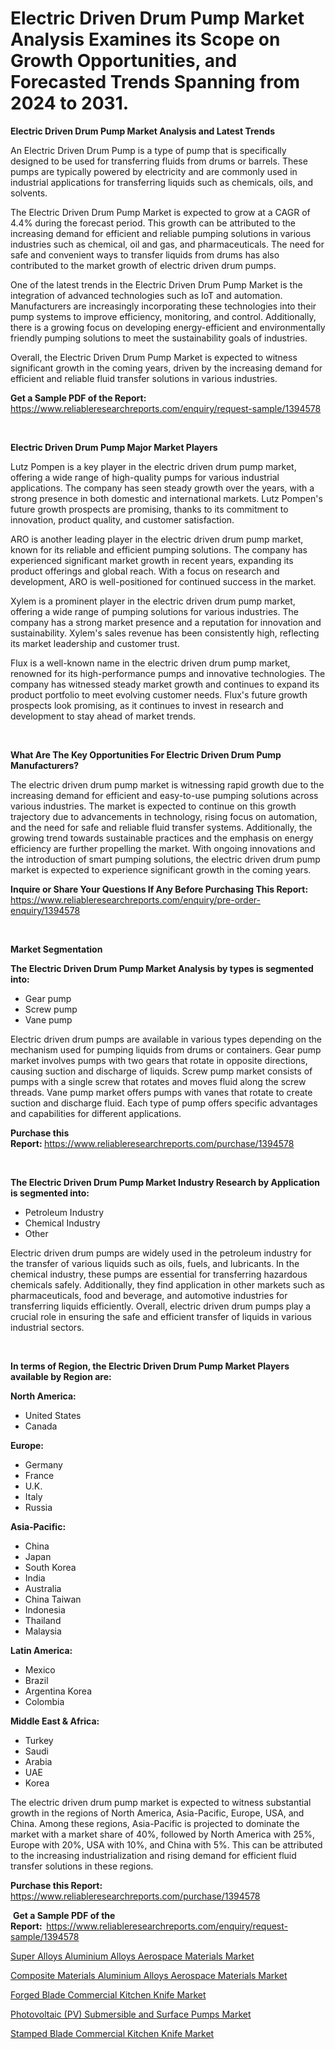<p><h1>Electric Driven Drum Pump Market Analysis Examines its Scope on Growth Opportunities, and Forecasted Trends Spanning from 2024 to 2031.</h1></p><p><strong>Electric Driven Drum Pump Market Analysis and Latest Trends</strong></p>
<p><p>An Electric Driven Drum Pump is a type of pump that is specifically designed to be used for transferring fluids from drums or barrels. These pumps are typically powered by electricity and are commonly used in industrial applications for transferring liquids such as chemicals, oils, and solvents.</p><p>The Electric Driven Drum Pump Market is expected to grow at a CAGR of 4.4% during the forecast period. This growth can be attributed to the increasing demand for efficient and reliable pumping solutions in various industries such as chemical, oil and gas, and pharmaceuticals. The need for safe and convenient ways to transfer liquids from drums has also contributed to the market growth of electric driven drum pumps.</p><p>One of the latest trends in the Electric Driven Drum Pump Market is the integration of advanced technologies such as IoT and automation. Manufacturers are increasingly incorporating these technologies into their pump systems to improve efficiency, monitoring, and control. Additionally, there is a growing focus on developing energy-efficient and environmentally friendly pumping solutions to meet the sustainability goals of industries.</p><p>Overall, the Electric Driven Drum Pump Market is expected to witness significant growth in the coming years, driven by the increasing demand for efficient and reliable fluid transfer solutions in various industries.</p></p>
<p><strong>Get a Sample PDF of the Report:&nbsp;</strong> <a href="https://www.reliableresearchreports.com/enquiry/request-sample/1394578">https://www.reliableresearchreports.com/enquiry/request-sample/1394578</a></p>
<p>&nbsp;</p>
<p><strong>Electric Driven Drum Pump Major Market Players</strong></p>
<p><p>Lutz Pompen is a key player in the electric driven drum pump market, offering a wide range of high-quality pumps for various industrial applications. The company has seen steady growth over the years, with a strong presence in both domestic and international markets. Lutz Pompen's future growth prospects are promising, thanks to its commitment to innovation, product quality, and customer satisfaction.</p><p>ARO is another leading player in the electric driven drum pump market, known for its reliable and efficient pumping solutions. The company has experienced significant market growth in recent years, expanding its product offerings and global reach. With a focus on research and development, ARO is well-positioned for continued success in the market.</p><p>Xylem is a prominent player in the electric driven drum pump market, offering a wide range of pumping solutions for various industries. The company has a strong market presence and a reputation for innovation and sustainability. Xylem's sales revenue has been consistently high, reflecting its market leadership and customer trust.</p><p>Flux is a well-known name in the electric driven drum pump market, renowned for its high-performance pumps and innovative technologies. The company has witnessed steady market growth and continues to expand its product portfolio to meet evolving customer needs. Flux's future growth prospects look promising, as it continues to invest in research and development to stay ahead of market trends.</p></p>
<p>&nbsp;</p>
<p><strong>What Are The Key Opportunities For Electric Driven Drum Pump Manufacturers?</strong></p>
<p><p>The electric driven drum pump market is witnessing rapid growth due to the increasing demand for efficient and easy-to-use pumping solutions across various industries. The market is expected to continue on this growth trajectory due to advancements in technology, rising focus on automation, and the need for safe and reliable fluid transfer systems. Additionally, the growing trend towards sustainable practices and the emphasis on energy efficiency are further propelling the market. With ongoing innovations and the introduction of smart pumping solutions, the electric driven drum pump market is expected to experience significant growth in the coming years.</p></p>
<p><strong>Inquire or Share Your Questions If Any Before Purchasing This Report:</strong> <a href="https://www.reliableresearchreports.com/enquiry/pre-order-enquiry/1394578">https://www.reliableresearchreports.com/enquiry/pre-order-enquiry/1394578</a></p>
<p>&nbsp;</p>
<p><strong>Market Segmentation</strong></p>
<p><strong>The Electric Driven Drum Pump Market Analysis by types is segmented into:</strong></p>
<p><ul><li>Gear pump</li><li>Screw pump</li><li>Vane pump</li></ul></p>
<p><p>Electric driven drum pumps are available in various types depending on the mechanism used for pumping liquids from drums or containers. Gear pump market involves pumps with two gears that rotate in opposite directions, causing suction and discharge of liquids. Screw pump market consists of pumps with a single screw that rotates and moves fluid along the screw threads. Vane pump market offers pumps with vanes that rotate to create suction and discharge fluid. Each type of pump offers specific advantages and capabilities for different applications.</p></p>
<p><strong>Purchase this Report:&nbsp;</strong><a href="https://www.reliableresearchreports.com/purchase/1394578">https://www.reliableresearchreports.com/purchase/1394578</a></p>
<p>&nbsp;</p>
<p><strong>The Electric Driven Drum Pump Market Industry Research by Application is segmented into:</strong></p>
<p><ul><li>Petroleum Industry</li><li>Chemical Industry</li><li>Other</li></ul></p>
<p><p>Electric driven drum pumps are widely used in the petroleum industry for the transfer of various liquids such as oils, fuels, and lubricants. In the chemical industry, these pumps are essential for transferring hazardous chemicals safely. Additionally, they find application in other markets such as pharmaceuticals, food and beverage, and automotive industries for transferring liquids efficiently. Overall, electric driven drum pumps play a crucial role in ensuring the safe and efficient transfer of liquids in various industrial sectors.</p></p>
<p>&nbsp;</p>
<p><strong>In terms of Region, the Electric Driven Drum Pump Market Players available by Region are:</strong></p>
<p>
    <p> <strong> North America: </strong>
        <ul>
            <li>United States</li>
            <li>Canada</li>
        </ul>
        </p> 
    <p> <strong> Europe: </strong>
        <ul>
            <li>Germany</li>
            <li>France</li>
            <li>U.K.</li>
            <li>Italy</li>
            <li>Russia</li>
        </ul>
        </p> 
    <p> <strong> Asia-Pacific: </strong>
        <ul>
            <li>China</li>
            <li>Japan</li>
            <li>South Korea</li>
            <li>India</li>
            <li>Australia</li>
            <li>China Taiwan</li>
            <li>Indonesia</li>
            <li>Thailand</li>
            <li>Malaysia</li>
        </ul>
        </p> 
    <p> <strong> Latin America: </strong>
        <ul>
            <li>Mexico</li>
            <li>Brazil</li>
            <li>Argentina Korea</li>
            <li>Colombia</li>
        </ul>
        </p> 
    <p> <strong> Middle East & Africa: </strong>
        <ul>
            <li>Turkey</li>
            <li>Saudi</li>
            <li>Arabia</li>
            <li>UAE</li>
            <li>Korea</li>
        </ul>
    </p>
    </p>
<p><p>The electric driven drum pump market is expected to witness substantial growth in the regions of North America, Asia-Pacific, Europe, USA, and China. Among these regions, Asia-Pacific is projected to dominate the market with a market share of 40%, followed by North America with 25%, Europe with 20%, USA with 10%, and China with 5%. This can be attributed to the increasing industrialization and rising demand for efficient fluid transfer solutions in these regions.</p></p>
<p><strong>Purchase this Report: </strong><a href="https://www.reliableresearchreports.com/purchase/1394578">https://www.reliableresearchreports.com/purchase/1394578</a></p>
<p>&nbsp;<strong>Get a Sample PDF of the Report:&nbsp;&nbsp;</strong><a href="https://www.reliableresearchreports.com/enquiry/request-sample/1394578">https://www.reliableresearchreports.com/enquiry/request-sample/1394578</a></p>
<p><strong></strong></p>
<p><p><a href="https://github.com/luckyshygirl/Market-Research-Report-List-3/blob/main/super-alloys-aluminium-alloys-aerospace-materials-market.md">Super Alloys Aluminium Alloys Aerospace Materials Market</a></p><p><a href="https://github.com/markusgodoy/Market-Research-Report-List-1/blob/main/composite-materials-aluminium-alloys-aerospace-materials-market.md">Composite Materials Aluminium Alloys Aerospace Materials Market</a></p><p><a href="https://medium.com/@irwingibson727/forged-blade-commercial-kitchen-knife-market-outlook-industry-overview-and-forecast-2024-to-2031-bc3e690624fd">Forged Blade Commercial Kitchen Knife Market</a></p><p><a href="https://medium.com/@entelabrahimi1961/photovoltaic-pv-submersible-and-surface-pumps-market-trends-forecast-and-competitive-analysis-6fc78315d3ab">Photovoltaic (PV) Submersible and Surface Pumps Market</a></p><p><a href="https://medium.com/@irwingibson727/stamped-blade-commercial-kitchen-knife-market-trends-forecast-and-competitive-analysis-to-2031-6eb94e5f1dec">Stamped Blade Commercial Kitchen Knife Market</a></p></p>